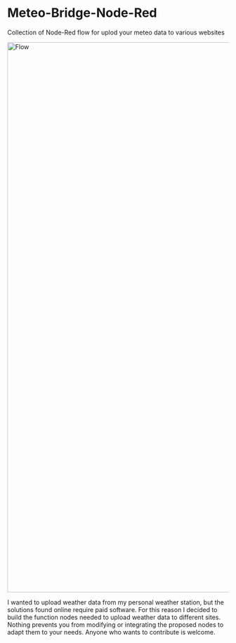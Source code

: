 # Meteo-Bridge-Node-Red
Collection of Node-Red flow for uplod your meteo data to various websites

<img width="1254" alt="Flow" src="https://github.com/user-attachments/assets/6ee64c13-7d97-4878-9fa0-1062a6db093f" />

I wanted to upload weather data from my personal weather station, but the solutions found online require paid software.
For this reason I decided to build the function nodes needed to upload weather data to different sites.
Nothing prevents you from modifying or integrating the proposed nodes to adapt them to your needs.
Anyone who wants to contribute is welcome.
